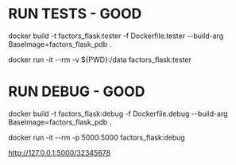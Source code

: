 <!-- 

docker build -t factors_flask:tester -f Dockerfile.tester --build-arg BaseImage=factors_flask:cython-multi .

docker run -it --rm -v ${PWD}:/data factors_flask:tester

docker build -t factors_flask:debug -f Dockerfile.debug --build-arg BaseImage=factors_flask:cython-multi .

docker run -it --rm -p 5000:5000 factors_flask:debug -->

# RUN TESTS - GOOD

docker build -t factors_flask:tester -f Dockerfile.tester --build-arg BaseImage=factors_flask_pdb .

docker run -it --rm -v ${PWD}:/data factors_flask:tester


# RUN DEBUG - GOOD

docker build -t factors_flask:debug -f Dockerfile.debug --build-arg BaseImage=factors_flask_pdb .

docker run -it --rm -p 5000:5000 factors_flask:debug

http://127.0.0.1:5000/32345678